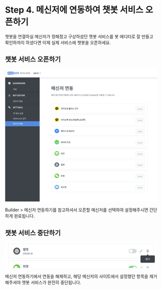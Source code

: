 # Step 4. 메신저에 연동하여 챗봇 서비스 오픈하기

챗봇을 연결하실 메신저가 정해졌고 구상하셨던 챗봇 서비스를 봇 에디터로 잘 만들고 확인하까지 하셨다면 이제 실제 서비스에 챗봇을 오픈하세요.

## 챗봇 서비스 오픈하기

![](../../.gitbook/assets/guide_%20%2813%29.png)

Builder &gt; 메신저 연동하기를 참고하셔서 오픈할 메신저를 선택하여 설정해주시면 간단하게 완료됩니다.

## 챗봇 서비스 중단하기

![](../../.gitbook/assets/guide_%20%289%29.png)

메신저 연동하기에서 연동을 해제하고, 해당 메신저의 사이트에서 설정했던 항목을 제거해주셔야 챗봇 서비스가 완전히 중단됩니다.

